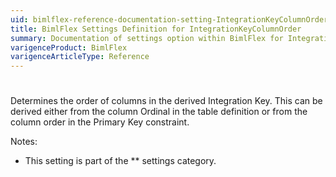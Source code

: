 ```yaml
---
uid: bimlflex-reference-documentation-setting-IntegrationKeyColumnOrder
title: BimlFlex Settings Definition for IntegrationKeyColumnOrder
summary: Documentation of settings option within BimlFlex for IntegrationKeyColumnOrder
varigenceProduct: BimlFlex
varigenceArticleType: Reference
---
```


# 

Determines the order of columns in the derived Integration Key. This can be derived either from the column Ordinal in the table definition or from the column order in the Primary Key constraint.

Notes:

* This setting is part of the ** settings category.

